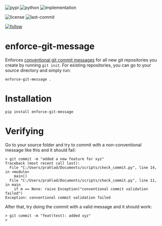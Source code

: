 ![pypi](https://img.shields.io/pypi/v/enforce-git-message.svg)
![python](https://img.shields.io/pypi/pyversions/enforce-git-message.svg)
![implementation](https://img.shields.io/pypi/implementation/enforce-git-message.svg)
<!-- https://img.shields.io/travis/prahladyeri/enforce-git-message/master.svg -->
<!-- ![docs](https://readthedocs.org/projects/enforce-git-message/badge/?version=latest) -->
![license](https://img.shields.io/github/license/prahladyeri/enforce-git-message.svg)
![last-commit](https://img.shields.io/github/last-commit/prahladyeri/enforce-git-message.svg)
<!--![commit-activity](https://img.shields.io/github/commit-activity/w/prahladyeri/enforce-git-message.svg)-->
[![follow](https://img.shields.io/twitter/follow/prahladyeri.svg?style=social)](https://twitter.com/prahladyeri)
# enforce-git-message

Enforces [conventional git commit messages](https://www.conventionalcommits.org/en/v1.0.0-beta.4/) for all new git repositories you create by running `git init`. For existing repositories, you can go to your source directory and simply run:

	enforce-git-message .

# Installation

	pip install enforce-git-message
	
	
# Verifying

Go to your source folder and try to commit with a non-conventional message like this and it should fail:

	> git commit -m "added a new feature for xyz"
	Traceback (most recent call last):
	  File "C:/Users/prahlad/Documents/scripts/check_commit.py", line 14, in <module>
		main()
	  File "C:/Users/prahlad/Documents/scripts/check_commit.py", line 11, in main
		if m == None: raise Exception("conventional commit validation failed")
	Exception: conventional commit validation failed
	
After that, try doing the commit with a valid message and it should work:

	> git commit -m "feat(test): added xyz"
	>
	

